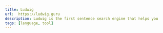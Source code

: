 ```yaml
---
title: Ludwig
url:  https://ludwig.guru
description: Ludwig is the first sentence search engine that helps you write better English by giving you contextualized examples taken from reliable sources.
tags: [language, tool]
---
```

